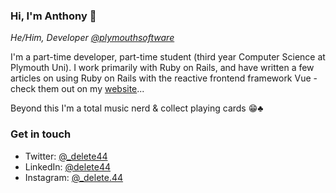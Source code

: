 ### Hi, I'm Anthony 👋

*He/Him, Developer [@plymouthsoftware](https://www.plymouthsoftware.com)*

I'm a part-time developer, part-time student (third year Computer Science at Plymouth Uni). I work primarily with Ruby on Rails, and have written a few articles on using Ruby on Rails with the reactive frontend framework Vue - check them out on my [website](https://www.delete44.com)...

Beyond this I'm a total music nerd & collect playing cards 😁♣️

### Get in touch

* Twitter: [@_delete44](https://twitter.com/_delete44)
* LinkedIn: [@delete44](https://www.linkedin.com/in/delete44/)
* Instagram: [@_delete.44](https://www.instagram.com/_delete.44/)

<!--
**delete-44/delete-44** is a ✨ _special_ ✨ repository because its `README.md` (this file) appears on your GitHub profile.

Here are some ideas to get you started:

- 🔭 I’m currently working on ...
- 🌱 I’m currently learning ...
- 👯 I’m looking to collaborate on ...
- 🤔 I’m looking for help with ...
- 💬 Ask me about ...
- 📫 How to reach me: ...
- 😄 Pronouns: ...
- ⚡ Fun fact: ...
-->
